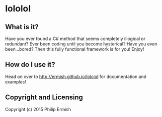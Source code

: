 # lololol


## What is it?

Have you ever found a C# method that seems completely illogical or redundant? 
Ever been coding until you become hysterical? 
Have you even been...bored?
Then this fully functional framework is for you!
Enjoy!

## How do I use it?

Head on over to http://ermish.github.io/lololol for documentation and examples!

##  Copyright and Licensing

Copyright (c) 2015 Philip Ermish
